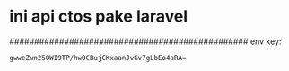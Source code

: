 # ini api ctos pake laravel


################################################
env key:

``` gwweZwn25OWI9TP/hw0CBujCKxaanJvGv7gLbEo4aRA= ```